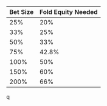 

| Bet Size | Fold Equity Needed |
| -------- | ------------------ |
| 25%      | 20%                |
| 33%      | 25%                |
| 50%      | 33%                |
| 75%      | 42.8%              |
| 100%     | 50%                |
| 150%     | 60%                |
| 200%     | 66%                |
q